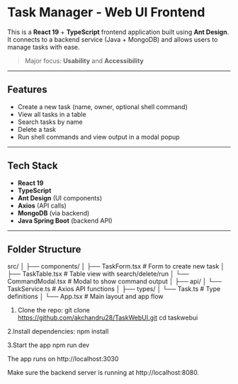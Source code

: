 # Task Manager - Web UI Frontend

This is a **React 19** + **TypeScript** frontend application built using **Ant Design**. It connects to a backend service (Java + MongoDB) and allows users to manage tasks with ease.

>  Major focus: **Usability** and **Accessibility**

---

##  Features

-  Create a new task (name, owner, optional shell command)
-  View all tasks in a table
-  Search tasks by name
-  Delete a task
-  Run shell commands and view output in a modal popup

---

##  Tech Stack

- **React 19**
- **TypeScript**
- **Ant Design** (UI components)
- **Axios** (API calls)
- **MongoDB** (via backend)
- **Java Spring Boot** (backend API)

---

##  Folder Structure
src/
│
├── components/
│ ├── TaskForm.tsx # Form to create new task
│ ├── TaskTable.tsx # Table view with search/delete/run
│ └── CommandModal.tsx # Modal to show command output
│
├── api/
│ └── TaskService.ts # Axios API functions
│
├── types/
│ └── Task.ts # Type definitions
│
└── App.tsx # Main layout and app flow

1. Clone the repo:
git clone https://github.com/akchandru28/TaskWebUI.git
cd taskwebui

2.Install dependencies:
npm install

3.Start the app
npm run dev


The app runs on http://localhost:3030

Make sure the backend server is running at http://localhost:8080.


